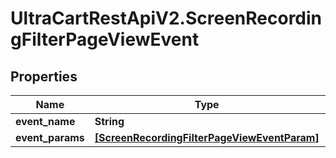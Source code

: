 # UltraCartRestApiV2.ScreenRecordingFilterPageViewEvent

## Properties
Name | Type | Description | Notes
------------ | ------------- | ------------- | -------------
**event_name** | **String** |  | [optional] 
**event_params** | [**[ScreenRecordingFilterPageViewEventParam]**](ScreenRecordingFilterPageViewEventParam.md) |  | [optional] 


